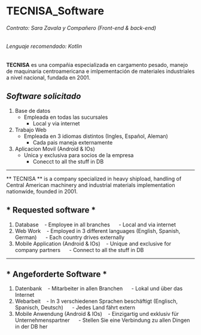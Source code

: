 # TECNISA_Software
###### Contrato: Sara Zavala y Compañero (Front-end & back-end)
###### Lenguaje recomendado: Kotlin

**TECNISA** es una compañia especializada en cargamento pesado, manejo de maquinaria centroamericana e imlpementación de materiales industriales a nivel nacional, fundada en 2001.

## *Software solicitado*
1. Base de datos 
   - Empleada en todas las sucursales
     - Local y via internet
2. Trabajo Web
   - Empleada en 3 idiomas distintos (Ingles, Español, Aleman)
     - Cada pais maneja externamente
3. Aplicacion Movil (Android & IOs)
   - Unica y exclusiva para socios de la empresa
     - Conecct to all the stuff in DB 
---------------------------------------------------------------------------------------------------------------------------------- 

** TECNISA ** is a company specialized in heavy shipload, handling of Central American machinery and industrial materials implementation nationwide, founded in 2001.

## * Requested software *
1. Database
   - Employee in all branches
     - Local and via internet
2. Web Work
   - Employed in 3 different languages (English, Spanish, German)
     - Each country drives externally
3. Mobile Application (Android & IOs)
   - Unique and exclusive for company partners
     - Connect to all the stuff in DB
 ---------------------------------------------------------------------------------------------------------------------------------- 
 ## * Angeforderte Software *
1. Datenbank
   - Mitarbeiter in allen Branchen
     - Lokal und über das Internet
2. Webarbeit
   - In 3 verschiedenen Sprachen beschäftigt (Englisch, Spanisch, Deutsch)
     - Jedes Land fährt extern
3. Mobile Anwendung (Android & IOs)
   - Einzigartig und exklusiv für Unternehmenspartner
     - Stellen Sie eine Verbindung zu allen Dingen in der DB her
 
